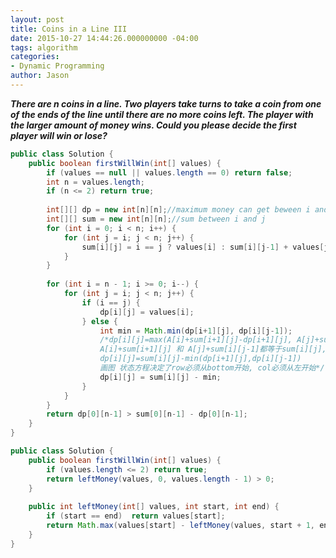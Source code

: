 ```yaml
---
layout: post
title: Coins in a Line III
date: 2015-10-27 14:44:26.000000000 -04:00
tags: algorithm
categories:
- Dynamic Programming
author: Jason
---
```

<p><strong><em>There are n coins in a line. Two players take turns to take a coin from one of the ends of the line until there are no more coins left. The player with the larger amount of money wins. Could you please decide the first player will win or lose?</em></strong></p>


``` java
public class Solution {
    public boolean firstWillWin(int[] values) {
        if (values == null || values.length == 0) return false;
        int n = values.length;
        if (n <= 2) return true;
        
        int[][] dp = new int[n][n];//maximum money can get beween i and j
        int[][] sum = new int[n][n];//sum between i and j
        for (int i = 0; i < n; i++) {
            for (int j = i; j < n; j++) {
                sum[i][j] = i == j ? values[i] : sum[i][j-1] + values[j];
            }
        }
        
        for (int i = n - 1; i >= 0; i--) {
            for (int j = i; j < n; j++) {
                if (i == j) {
                    dp[i][j] = values[i];
                } else {
                    int min = Math.min(dp[i+1][j], dp[i][j-1]);
                    /*dp[i][j]=max(A[i]+sum[i+1][j]-dp[i+1][j], A[j]+sum[i][j-1]-dp[i][j-1])
                    A[i]+sum[i+1][j] 和 A[j]+sum[i][j-1]都等于sum[i][j],因此最后公式成为：
                    dp[i][j]=sum[i][j]-min(dp[i+1][j],dp[i][j-1])
                    画图 状态方程决定了row必须从bottom开始, col必须从左开始*/
                    dp[i][j] = sum[i][j] - min;
                }
            }
        }
        return dp[0][n-1] > sum[0][n-1] - dp[0][n-1];
    }
}
```
``` java
public class Solution {
    public boolean firstWillWin(int[] values) {
        if (values.length <= 2) return true;
        return leftMoney(values, 0, values.length - 1) > 0;
    }
    
    public int leftMoney(int[] values, int start, int end) {
        if (start == end)  return values[start];
        return Math.max(values[start] - leftMoney(values, start + 1, end), values[end] - leftMoney(values, start, end - 1));
    }
}
```
